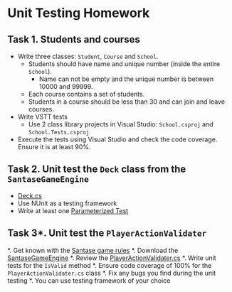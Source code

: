# Unit Testing Homework

## Task 1. Students and courses
*	Write three classes: `Student`, `Course` and `School`.
    *   Students should have name and unique number (inside the entire `School`).
        *   Name can not be empty and the unique number is between 10000 and 99999.
    *   Each course contains a set of students.
    *   Students in a course should be less than 30 and can join and leave courses.
*   Write VSTT tests
    *   Use 2 class library projects in Visual Studio: `School.csproj` and `School.Tests.csproj`
*   Execute the tests using Visual Studio and check the code coverage. Ensure it is at least 90%.

## Task 2. Unit test the `Deck` class from the `SantaseGameEngine`
*   [Deck.cs](https://github.com/NikolayIT/SantaseGameEngine/blob/master/Source/Santase.Logic/Cards/Deck.cs)
*   Use NUnit as a testing framework
*   Write at least one [Parameterized Test](http://nunit.org/index.php?p=parameterizedTests&r=2.6.1)

## Task 3*. Unit test the `PlayerActionValidater`
*.  Get known with the [Santase game rules](https://www.google.bg/search?q=%D0%BF%D1%80%D0%B0%D0%B2%D0%B8%D0%BB%D0%B0+%D1%81%D0%B0%D0%BD%D1%82%D0%B0%D1%81%D0%B5)
*.  Download the [SantaseGameEngine](https://github.com/NikolayIT/SantaseGameEngine)
*.  Review the [PlayerActionValidater.cs](https://github.com/NikolayIT/SantaseGameEngine/blob/master/Source/Santase.Logic/PlayerActionValidater.cs)
*.  Write unit tests for the `IsValid` method
*.  Ensure code coverage of 100% for the `PlayerActionValidater.cs` class
*.  Fix any bugs you find during the unit testing
*.  You can use testing framework of your choice
